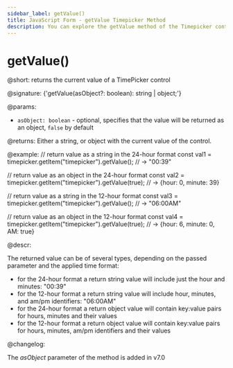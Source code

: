 ```yaml
---
sidebar_label: getValue()
title: JavaScript Form - getValue Timepicker Method 
description: You can explore the getValue method of the Timepicker control of Form in the documentation of the DHTMLX JavaScript UI library. Browse developer guides and API reference, try out code examples and live demos, and download a free 30-day evaluation version of DHTMLX Suite.
---
```


# getValue()

@short: returns the current value of a TimePicker control

@signature: {'getValue(asObject?: boolean): string | object;'}

@params:
- `asObject: boolean` - optional, specifies that the value will be returned as an object, `false` by default

@returns:
Either a string, or object with the current value of the control.

@example:
// return value as a string in the 24-hour format
const val1 = timepicker.getItem("timepicker").getValue(); 
// -> "00:39" 

// return value as an object in the 24-hour format
const val2 = timepicker.getItem("timepicker").getValue(true);
// -> {hour: 0, minute: 39}

// return value as a string in the 12-hour format
const val3 = timepicker.getItem("timepicker").getValue(); 
// -> "06:00AM"

// return value as an object in the 12-hour format
const val4 = timepicker.getItem("timepicker").getValue(true); 
// -> {hour: 6, minute: 0, AM: true}

@descr:

The returned value can be of several types, depending on the passed parameter and the applied time format:

- for the 24-hour format a return string value will include just the hour and minutes: "00:39"
- for the 12-hour format a return string value will include hour, minutes, and am/pm identifiers: "06:00AM"
- for the 24-hour format a return object value will contain key:value pairs for hours, minutes and their values
- for the 12-hour format a return object value will contain key:value pairs for hours, minutes, am/pm identifiers and their values

@changelog: 

The *asObject* parameter of the method is added in v7.0

